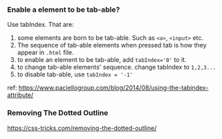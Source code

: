 ### Enable a element to be tab-able?
Use tabIndex.
That are:

1. some elements are born to be tab-able. Such as `<a>`, `<input>` etc.
2. The sequence of tab-able elements when pressed tab is how they appear in `.html` file.
2. to enable an element to be tab-able, add `tabIndex='0'` to it.
3. to change tab-able elements' sequence. change tabIndex to `1,2,3...`
4. to disable tab-able, use `tabIndex = '-1'`

ref: https://www.paciellogroup.com/blog/2014/08/using-the-tabindex-attribute/

### Removing The Dotted Outline

https://css-tricks.com/removing-the-dotted-outline/
